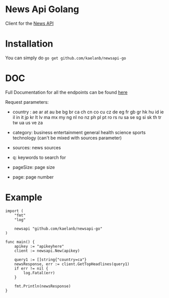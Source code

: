 # News Api Golang
Client for the [News API](https://newsapi.org/)

# Installation
You can simply do `go get github.com/kaelanb/newsapi-go`

# DOC
Full Documentation for all the endpoints can be found [here](https://newsapi.org/docs/endpoints)

Request parameters: 

- country : ae ar at au be bg br ca ch cn co cu cz de eg fr gb gr 
		  hk hu id ie il in it jp kr lt lv ma mx my ng nl no nz 
		  ph pl pt ro rs ru sa se sg si sk th tr tw ua us ve za 

- category: business entertainment general health science sports technology (can't be mixed with sources parameter)

- sources: news sources
- q: keywords to search for
- pageSize: page size
- page: page number

# Example
```
import (
	"fmt"
	"log"

	newsapi	"github.com/kaelanb/newsapi-go"
)

func main() {
	apikey := "apikeyhere"
	client := newsapi.New(apikey)

	query1 := []string{"country=ca"}
	newsResponse, err := client.GetTopHeadlines(query1)
	if err != nil {
		log.Fatal(err)
	}

	fmt.Println(newsResponse)
}
```
